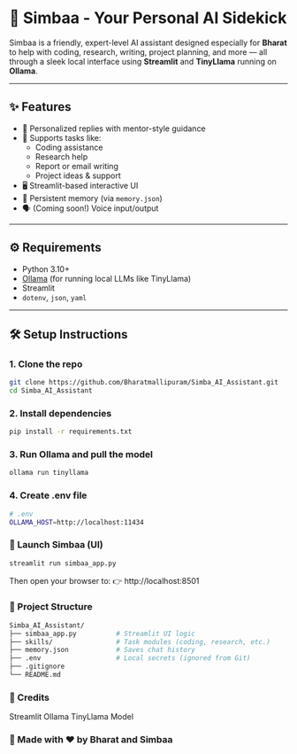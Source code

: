 # 🦁 Simbaa - Your Personal AI Sidekick

Simbaa is a friendly, expert-level AI assistant designed especially for **Bharat** to help with coding, research, writing, project planning, and more — all through a sleek local interface using **Streamlit** and **TinyLlama** running on **Ollama**.

---

## ✨ Features

- 🧠 Personalized replies with mentor-style guidance
- 💬 Supports tasks like:
  - Coding assistance
  - Research help
  - Report or email writing
  - Project ideas & support
- 🖥️ Streamlit-based interactive UI
- 💾 Persistent memory (via `memory.json`)
- 🗣️ (Coming soon!) Voice input/output

---

## ⚙️ Requirements

- Python 3.10+
- [Ollama](https://ollama.com/) (for running local LLMs like TinyLlama)
- Streamlit
- `dotenv`, `json`, `yaml`

---

## 🛠️ Setup Instructions

### 1. Clone the repo

```bash
git clone https://github.com/Bharatmallipuram/Simba_AI_Assistant.git
cd Simba_AI_Assistant
```

### 2. Install dependencies
```bash
pip install -r requirements.txt
```

### 3. Run Ollama and pull the model
```bash
ollama run tinyllama
```
### 4. Create .env file
```bash
# .env
OLLAMA_HOST=http://localhost:11434
```
### 🚀 Launch Simbaa (UI)
```bash
streamlit run simbaa_app.py
```
Then open your browser to:
👉 http://localhost:8501

### 📂 Project Structure
```bash
Simba_AI_Assistant/
├── simbaa_app.py          # Streamlit UI logic
├── skills/                # Task modules (coding, research, etc.)
├── memory.json            # Saves chat history
├── .env                   # Local secrets (ignored from Git)
├── .gitignore
└── README.md
```

### 🙏 Credits
Streamlit
Ollama
TinyLlama Model

### 🐾 Made with ❤️ by Bharat and Simbaa


